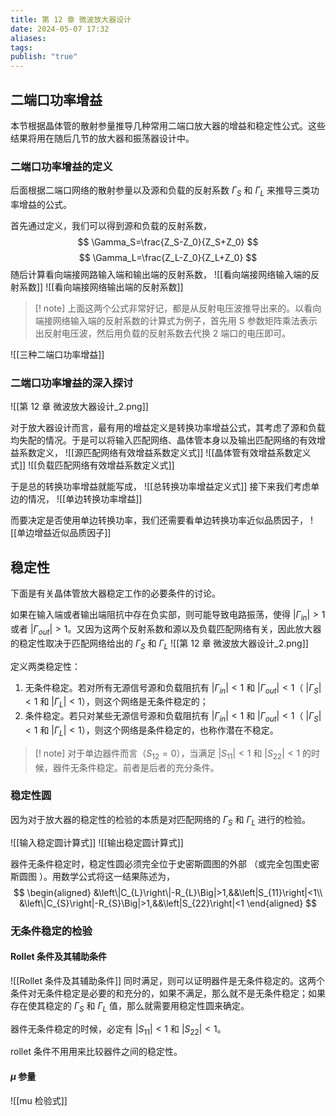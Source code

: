 ```yaml
---
title: 第 12 章 微波放大器设计
date: 2024-05-07 17:32
aliases: 
tags: 
publish: "true"
---
```

## 二端口功率增益

本节根据晶体管的散射参量推导几种常用二端口放大器的增益和稳定性公式。这些结果将用在随后几节的放大器和振荡器设计中。

### 二端口功率增益的定义

后面根据二端口网络的散射参量以及源和负载的反射系数 $\Gamma_{S}$ 和 $\Gamma_{L}$ 来推导三类功率增益的公式。

首先通过定义，我们可以得到源和负载的反射系数，
$$
\Gamma_S=\frac{Z_S-Z_0}{Z_S+Z_0}
$$
$$
\Gamma_L=\frac{Z_L-Z_0}{Z_L+Z_0}
$$
随后计算看向端接网路输入端和输出端的反射系数，
![[看向端接网络输入端的反射系数]]
![[看向端接网络输出端的反射系数]]
>[! note] 
>上面这两个公式非常好记，都是从反射电压波推导出来的。以看向端接网络输入端的反射系数的计算式为例子，首先用 S 参数矩阵乘法表示出反射电压波，然后用负载的反射系数去代换 2 端口的电压即可。

![[三种二端口功率增益]]

### 二端口功率增益的深入探讨

![[第 12 章 微波放大器设计_2.png]]

 对于放大器设计而言，最有用的增益定义是转换功率增益公式，其考虑了源和负载均失配的情况。于是可以将输入匹配网络、晶体管本身以及输出匹配网络的有效增益系数定义，
 ![[源匹配网络有效增益系数定义式]]
 ![[晶体管有效增益系数定义式]]
 ![[负载匹配网络有效增益系数定义式]]

于是总的转换功率增益就能写成，
 ![[总转换功率增益定义式]]
接下来我们考虑单边的情况， 
![[单边转换功率增益]]

而要决定是否使用单边转换功率，我们还需要看单边转换功率近似品质因子，
![[单边增益近似品质因子]]

## 稳定性

下面是有关晶体管放大器稳定工作的必要条件的讨论。

如果在输入端或者输出端阻抗中存在负实部，则可能导致电路振荡，使得 $\lvert \Gamma_{in} \rvert>1$ 或者 $\lvert \Gamma_{out} \rvert>1$。又因为这两个反射系数和源以及负载匹配网络有关，因此放大器的稳定性取决于匹配网络给出的 $\Gamma_{S}$ 和 $\Gamma_{L}$
![[第 12 章 微波放大器设计_2.png]]

定义两类稳定性：
1. 无条件稳定。若对所有无源信号源和负载阻抗有 $\lvert \Gamma_{in} \rvert<1$ 和 $\lvert \Gamma_{out} \rvert < 1$（ $\lvert \Gamma_{S} \rvert<1$ 和 $\lvert \Gamma_{L} \rvert < 1$），则这个网络是无条件稳定的；
2. 条件稳定。若只对某些无源信号源和负载阻抗有 $\lvert \Gamma_{in} \rvert<1$ 和 $\lvert \Gamma_{out} \rvert < 1$（ $\lvert \Gamma_{S} \rvert<1$ 和 $\lvert \Gamma_{L} \rvert < 1$），则这个网络是条件稳定的，也称作潜在不稳定。
>[! note] 
>对于单边器件而言（$S_{12} = 0$），当满足 $\lvert S_{11} \rvert < 1$ 和 $\lvert S_{22} \rvert<1$ 的时候，器件无条件稳定。前者是后者的充分条件。

### 稳定性圆

因为对于放大器的稳定性的检验的本质是对匹配网络的 $\Gamma_{S}$ 和 $\Gamma_{L}$ 进行的检验。

![[输入稳定圆计算式]]
![[输出稳定圆计算式]]

器件无条件稳定时，稳定性圆必须完全位于史密斯圆图的外部 （或完全包围史密斯圆图 ）。用数学公式将这一结果陈述为，
$$
\begin{aligned}
&\left\|C_{L}\right\|-R_{L}\Big|>1,&&\left|S_{11}\right|<1\\
&\left\|C_{S}\right|-R_{S}\Big|>1,&&\left|S_{22}\right|<1
\end{aligned}
$$

### 无条件稳定的检验

#### Rollet 条件及其辅助条件

![[Rollet 条件及其辅助条件]]
同时满足，则可以证明器件是无条件稳定的。这两个条件对无条件稳定是必要的和充分的，如果不满足，那么就不是无条件稳定；如果存在使其稳定的 $\Gamma_{S}$ 和 $\Gamma_{L}$ 值，那么就需要用稳定性圆来确定。

器件无条件稳定的时候，必定有 $\lvert S_{11} \rvert<1$ 和 $\lvert S_{22} \rvert < 1$。

rollet 条件不用用来比较器件之间的稳定性。

#### $\mu$ 参量

![[mu 检验式]]

